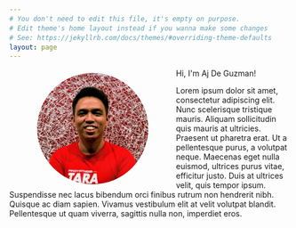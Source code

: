 ```yaml
---
# You don't need to edit this file, it's empty on purpose.
# Edit theme's home layout instead if you wanna make some changes
# See: https://jekyllrb.com/docs/themes/#overriding-theme-defaults
layout: page
---
```


<img style="float:left; object-fit: cover; border-radius:50%; margin: 8px 50px" width="200" height="200" src="assets/profile.jpg" alt="Profile">

Hi, I'm Aj De Guzman!

Lorem ipsum dolor sit amet, consectetur adipiscing elit. Nunc scelerisque tristique mauris. Aliquam sollicitudin quis mauris at ultricies. Praesent ut pharetra erat. Ut a pellentesque purus, a volutpat neque. Maecenas eget nulla euismod, ultrices purus vitae, efficitur justo. Duis at ultrices velit, quis tempor ipsum. Suspendisse nec lacus bibendum orci finibus rutrum non hendrerit nibh. Quisque ac diam sapien. Vivamus vestibulum elit at velit volutpat blandit. Pellentesque ut quam viverra, sagittis nulla non, imperdiet eros.